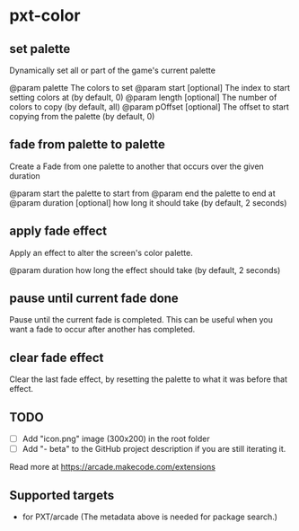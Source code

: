 # pxt-color

## set palette

Dynamically set all or part of the game's current palette

@param palette The colors to set
@param start [optional] The index to start setting colors at (by default, 0)
@param length [optional] The number of colors to copy (by default, all)
@param pOffset [optional] The offset to start copying from the palette (by default, 0)

## fade from palette to palette

Create a Fade from one palette to another that occurs over the given duration

@param start the palette to start from
@param end the palette to end at
@param duration [optional] how long it should take (by default, 2 seconds)

## apply fade effect

Apply an effect to alter the screen's color palette.

@param duration how long the effect should take (by default, 2 seconds)

## pause until current fade done

Pause until the current fade is completed. This can be useful when you want a fade to occur after another has completed.

## clear fade effect

Clear the last fade effect, by resetting the palette to what it was before that effect.

## TODO

- [ ] Add "icon.png" image (300x200) in the root folder
- [ ] Add "- beta" to the GitHub project description if you are still iterating it.

Read more at https://arcade.makecode.com/extensions

## Supported targets

* for PXT/arcade
(The metadata above is needed for package search.)
